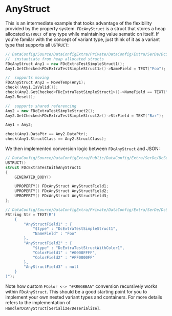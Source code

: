 # AnyStruct

This is an intermediate example that tooks advantage of the flexibility provided by the property system. `FDcAnyStruct` is a struct that stores a heap allocated `USTRUCT` of any type while maintaining value sematic on itself. If you're familar with the concept of variant type, just think of it as a variant type that supports all `USTRUCT`:

```c++
// DataConfig/Source/DataConfigExtra/Private/DataConfig/Extra/SerDe/DcSerDeAnyStruct.cpp
//  instantiate from heap allocated structs
FDcAnyStruct Any1 = new FDcExtraTestSimpleStruct1();
Any1.GetChecked<FDcExtraTestSimpleStruct1>()->NameField = TEXT("Foo");

//  supports moving
FDcAnyStruct Any2 = MoveTemp(Any1);
check(!Any1.IsValid());
check(Any2.GetChecked<FDcExtraTestSimpleStruct1>()->NameField == TEXT("Foo"));
Any2.Reset();

//  supports shared referencing
Any2 = new FDcExtraTestSimpleStruct2();
Any2.GetChecked<FDcExtraTestSimpleStruct2>()->StrField = TEXT("Bar");

Any1 = Any2;

check(Any1.DataPtr == Any2.DataPtr);
check(Any1.StructClass == Any2.StructClass);
```

We then implemented conversion logic between `FDcAnyStruct` and JSON:

```c++
// DataConfig/Source/DataConfigExtra/Public/DataConfig/Extra/SerDe/DcSerDeAnyStruct.h
USTRUCT()
struct FDcExtraTestWithAnyStruct1
{
    GENERATED_BODY()

    UPROPERTY() FDcAnyStruct AnyStructField1;
    UPROPERTY() FDcAnyStruct AnyStructField2;
    UPROPERTY() FDcAnyStruct AnyStructField3;
};

// DataConfig/Source/DataConfigExtra/Private/DataConfig/Extra/SerDe/DcSerDeAnyStruct.cpp
FString Str = TEXT(R"(
    {
        "AnyStructField1" : {
            "$type" : "DcExtraTestSimpleStruct1",
            "NameField" : "Foo"
        },
        "AnyStructField2" : {
            "$type" : "DcExtraTestStructWithColor1",
            "ColorField1" : "#0000FFFF",
            "ColorField2" : "#FF0000FF"
        },
        "AnyStructField3" : null
    }
)");
```

Note how custom `FColor <-> "#RRGGBBAA"` conversion recursively works within `FDcAnyStruct`. This should be a good starting point for you to implement your own nested variant types and containers. For more details refers to the implementation of `HandlerDcAnyStruct[Serialize/Deserialize]`. 